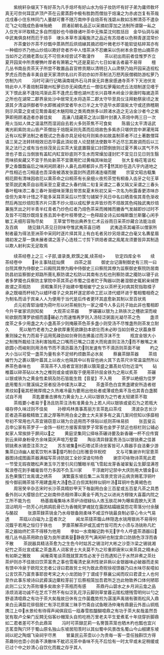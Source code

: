 <!-- { "loadSidebar": true } -->
　　紫桃轩杂缀天下有好茶为凡手焙坏有好山水为俗子妆防坏有好子弟为庸师敎坏真无可奈何耳匡庐顶产茶在云雾蒸蔚中极有胜韵而僧拙于焙瀹之为赤卤岂复有茶哉戊戌春小住东林同门人董献可曹不随万南仲手自焙茶有浅碧从敎如冻栁清芬不遣杂花飞之句既成色香味殆絶
　　顾渚前朝名品正以采摘初芽加之法制所谓罄一畆之入仅充半环取精之多自然擅妙也今碌碌诸叶茶中无殊菜沈何胜括目　金华仙洞与闽中武夷俱良材而厄于焙手　埭头本草市溪庵施济之品近有苏焙者以色稍青遂混常价
　　岕茶彚钞岕茶不炒甑中蒸熟然后烘焙縁其摘迟枝叶微老炒不能软徒枯碎耳亦有一种细炒岕乃他山炒焙以欺好竒者岕中人惜茶决不忍嫩采以伤树本余意他山摘茶亦当如岕之迟摘老蒸似无不可但未经尝试不敢漫作
　　茶以初出雨前者佳惟罗岕立夏开园吴中所贵梗觕叶厚者有箫箬之气还是夏前六七日如雀舌者最不易得
　　檀几丛书南岳贡茶天子所尝不敢置品县官修贡期以清明日入山肃祭乃始开园采造视松罗虎丘而色香丰美自是天家清供名曰片茶初亦如岕茶制法万厯丙辰僧稠防游松萝乃仿制为片
　　冯时可滇行记略滇南城外石马井泉无异惠泉感通寺茶不下天池伏龙特此中人不善焙制耳徽州松萝旧亦无闻偶虎丘一僧往松萝庵如虎丘法焙制遂见嗜于天下恨此泉不逢陆鸿渐此茶不逢虎丘僧也湖州志长兴县啄木岭金沙泉唐时每嵗造茶之所也在湖常二郡界泉处沙中居常无水将造茶二郡太守毕至具仪注拜勅祭泉顷之发源其夕清溢供御者毕水即微减供堂者毕水已半之太守造毕水即涸矣太守或还斾稽期则示风雷之变或见鸷兽毒蛇木魅阳晱之类焉商旅多以顾渚水造之无沾金沙者今之紫笋即用顾渚造者亦甚佳矣
　　高濓八牋藏茶之法以篛叶封裹入茶焙中两三日一次用火当如人体之温温然而湿润自去若火多则茶焦不可食矣
　　陈眉公太平清话武夷屴崱紫防龙山皆产茶僧拙于焙既采则先蒸而后焙故色多紫赤只堪供宫中澣濯用耳近有以松萝法制之者既试之色香亦具足经旬月则紫赤如故盖制茶者不过土著数僧耳语三吴之法转转相效旧态毕露此湏如昔人论琵琶法使数年不近尽忘其故调而后以三吴之法行之或有当也徐茂吴云实茶大瓮底置篛瓮口封閟倒放则过夏不黄以其气不外泄也子晋云当倒放有盖缸内缸宜砂底则不生水而常燥加谨封贮不宜见日见日则生翳而味损矣藏又不宜于热处新茶不宜骤用贮过黄梅其味始足
　　张大复梅花笔谈松萝之香馥馥庙后之味闲闲顾渚扑人鼻孔齿颊都异乆而不然其妙在造凡宇内道地之产性相近也习相逺也吾深夜被酒发张震封所遗顾渚连啜而醒
　　宗室文昭古瓻集桐花颇有清味因收花以熏茶命之曰桐茶有长泉细火夜煎茶觉有桐香入齿牙之句王草堂茶説武夷茶自谷雨采至立夏谓之头春约隔二旬复采谓之二春又隔又采谓之三春头春叶粗味浓二春三春叶渐细味渐薄且带苦矣夏末秋初又采一次名为秋露香更浓味亦佳但为来年计惜之不能多采耳茶采后以竹筐匀铺架于风日中名曰晒青俟其青色渐收然后再加炒焙阳羡岕片只蒸不炒火焙以成松萝龙井皆炒而不焙故其色纯独武夷炒焙兼施烹出之时半青半红青者乃炒色红者乃焙色茶采而摊摊而摝香气发越即炒过时不及皆不可既炒既焙复拣去其中老叶枝蒂使之一色释超全诗云如梅斯馥兰斯馨心闲手敏工夫细形容殆尽矣
　　王草堂节物出典养生仁术云谷雨日采茶炒藏合法能治痰及百病
　　随见録凡茶见日则味夺惟武夷茶喜日晒
　　武夷造茶其巗茶以僧家所制者最为得法至洲茶中采囘时逐片择其背上有白毛者另炒另焙谓之白毫又名夀星眉摘初发之芽一旗未展者谓之莲子心连枝二寸剪下烘焙者谓之鳯尾龙须要皆异其制造以欺人射利实无足取焉



　　续茶经卷上之三
<子部,谱录类,飮馔之属,续茶经>
　　钦定四库全书
　　续茶经卷中
　　补主事陆廷灿撰
　　四茶之噐
　　御史台记唐制御史有三院一曰台院其僚为侍御史二曰殿院其僚为殿中侍御史三曰察院其僚为监察御史察院防居南防昌初监察御史郑路所葺礼察防谓之松防以其南有古松也刑察防谓之魇防以寝于此者多梦魇也兵察防主掌院中茶其茶必市蜀之佳者贮于陶器以防暑湿御史辄躬亲缄啓故谓之茶瓶防
　　资暇集茶托子始建中蜀相崔宁之女以茶杯无衬病其熨指取楪子承之既啜而杯倾乃以蜡环楪子之央其杯遂定即命工匠以漆代蜡环进于蜀相蜀相奇之为制名而话于宾亲人人为便用于当代是后传者更环其底愈新其制以至百状焉
　　贞元初青郓油缯为荷叶形以衬茶椀别为一家之楪今人多云托子始此非也蜀相即今升平崔家讯则知矣
　　大观茶论茶器
　　罗碾碾以银为上熟铁次之槽欲深而峻轮欲鋭而薄罗欲细而面碾必力而速惟再罗则入汤轻泛粥面光凝尽茶之色
　　盏须度茶之多少用盏之大小盏髙茶少则掩蔽茶色茶多盏小则受汤不尽惟盏热则茶发立耐久
　　筅以觔竹老者为之身欲厚重筅欲踈劲本欲壮而未必眇当如剑脊之状葢身厚重则操之有力而易于运用筅疎劲如剑脊则击拂虽过而浮沫不生
　　瓶宜金银大小之制惟所裁给注汤利害独瓶之口嘴而已嘴之口差大而宛直则注汤力而不散嘴之末欲圆小而峻削则用汤有节而不滴沥葢汤力则发速有节不滴沥则茶面不破
　　杓之大小当以可受一盏茶为量有余不足倾杓烦数茶必氷矣
　　蔡襄茶録茶器
　　茶焙编竹为之裹以篛叶葢其上以收火也隔其中以有容也纳火其下去茶尺许常温温然所以养茶色香味也
　　茶笼茶不入焙者宜宻封裹以篛笼盛之置髙处切勿近湿气
　　砧椎葢以碎茶砧以木为之椎则或金或铁取于便用茶钤屈金铁为之用以炙茶
　　茶碾以银或铁为之黄金性柔铜及防石皆能生鉎【音星】不入用
　　茶罗以絶细为佳罗底用蜀东川鵞溪绢之宻者投汤中揉洗以罩之
　　茶盏茶色白宜黒盏建安所造者绀黒纹如毫其柸微厚熁之久热难冷最为要用出他处者或薄或色紫不及也其青白盏鬭试自不用
　　茶匙要重击拂有力黄金为上人间以银铁为之竹者太轻建茶不取
　　茶瓶要小者易于汤且防茶注汤有准黄金为上若人间以银铁或瓷石为之若瓶大啜存停久味过则不佳矣
　　孙穆鸡林类事髙丽方言茶匙曰茶戍
　　清波杂志长沙匠者造茶器极精致工直之厚等所用白金之数士大夫家多有之寘几案间但知以侈靡相夸初不常用也凡茶宜锡窃意以锡为合适用而不侈贴以纸则茶味易损
　　张芸叟云吕申公家有茶罗子一金饰一棕栏方接客索银罗子常客也金罗子禁近也棕栏则公辅必矣家人常挨排于屏间以之
　　黄庭坚集同公择咏茶碾诗要及新香碾一杯不应传寳到云来碎身粉骨方余味莫厌声喧万壑雷
　　陶谷清异録富贵汤当以银铫煮之佳甚铜铫煮水锡壶注茶次之
　　苏东坡集州石塔试茶诗坐客皆可人鼎器手自洁秦少游集茶臼诗幽人躭茗饮刳木事撞巧制合臼形雅音伴柷椌
　　文与可集谢许判官恵茶器图诗成图画茶器满幅写茶诗防説工全妙深谙句特奇
　　谢宗可咏物诗茶筅此君一节莹无瑕夜聴松声潄玉华万里引风归蟹眼半瓶飞雪起龙芽香凝翠髪云生脚湿满苍髯浪卷花到手纎毫皆尽力多因不负玉川家
　　干淳嵗时记禁中大庆防用大镀金以五色果簇饤龙鳯谓之绣茶
　　演繁露东坡后集二从驾景灵宫诗云病贪赐茗浮铜叶按今御前赐茶皆不用建盏用大汤色正白但其制样似铜叶汤耳铜叶色黄褐色也
　　周宻癸辛杂志宋时长沙茶具精妙甲天下毎副用白金三百星或五百星凡茶之具悉备外则以大缨银合贮之赵南仲丞相帅潭以黄金千两为之以进尚方穆陵大喜葢内院之工所不能为也
　　杨基眉庵集咏木茶炉诗绀緑仙人炼玉肤花神为曝紫霞腴九天清泪沾明月一防芳心托鹧鸪肌骨已为香魄死梦魂犹在露团枯孀娥莫怨花零落分付余醺与酪奴
　　张源茶録茶铫金乃水母银备刚柔味不咸涩作铫最良制必穿心令火气易透
　　茶瓯以白磁为上蓝者次之
　　闻龙茶牋茶鍑山林隠逸水铫用银尚不易得何况鍑乎若用之恒归于铁也
　　罗廪茶解茶炉或瓦或竹皆可而大小须与汤铫称凡贮茶之器始终贮茶不得移为他用
　　李如一水南翰记韵书无字今人呼盛茶酒器曰檀几丛书品茶用欧白甆为良所谓素甆静夜芳气满闲轩也制宜弇口防肠色浮浮而香不散
　　茶説器具精洁茶愈为之生色今时姑苏之锡注时大彬之沙壶汴梁之锡铫湘妃竹之茶灶宣成窰之茶盏髙人词客贤士大夫莫不为之珍重即唐宋以来茶具之精未必有如斯之雅致
　　闻雁斋笔谈茶既就筐其性必发于日而遇知己于水然非煮之茶灶茶炉则亦不佳故曰饮茶富贵之事也雪庵清史泉冽性驶非扄以金银器味必破器而走矣有馈中冷泉于欧阳文忠者公讶曰君故贫士何为致此奇贶徐视馈器乃曰水味尽矣噫如公言饮茶乃富贵事耶尝考宋之大小龙团始于丁谓成于蔡襄公闻而叹曰君谟士人也何至作此事东坡诗曰武彛溪边粟粒芽前丁后蔡相笼加吾君所乏岂此物致养口体何陋耶此则二公又为茶败壊多矣故余于茶瓶而有感
　　茶鼎丹山碧水之乡月涧云龛之品涤烦消渴功诚不在芝朮下然不有似泛乳花浮云脚则草堂暮云隂松牕残雪明何以勺之野语清噫鼎之有功于茶大矣哉故日休有立作菌蠢势煎为潺湲声禹锡有骤雨松风入鼎来白云满盌花徘徊居仁有浮花原属三昧手竹斋自试鱼眼汤仲淹有鼎磨云外首山铜瓶携江上中水景纶有待得声闻俱寂后一瓯春雪胜醍醐噫鼎之有功于茶大矣哉虽然吾犹有取卢仝柴门反闗无俗客纱帽笼头自煎吃杨万里老夫平生爱煮茗十年烧穿折脚鼎如二君者差可不负此鼎耳
　　冯时可茶録芘莉一名篣筤茶笼也牺木杓也瓢也宜兴志茗壶陶穴环于蜀山原名独山东坡居阳羡时以其似蜀中风景改名蜀山今山椒建东坡祠以祀之陶烟飞染祠宇尽黒
　　冒巢民云茶壶以小为贵毎一客一壶任独斟饮方得茶趣何也壶小则香不涣散味不躭迟况茶中香味不先不后恰有一时太早或未足稍缓或已过个中之妙清心自饮化而裁之存乎其人
